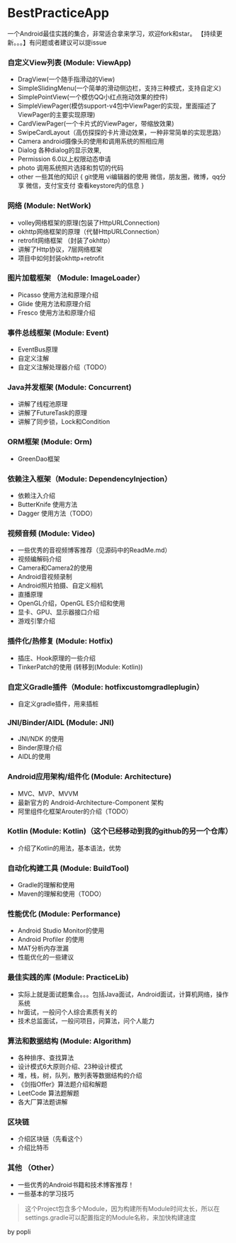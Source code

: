 # BestPracticeApp
一个Android最佳实践的集合，非常适合拿来学习，欢迎fork和star。
【持续更新。。。】有问题或者建议可以提issue


### 自定义View列表 (Module: ViewApp)
* DragView(一个随手指滑动的View)
* SimpleSlidingMenu(一个简单的滑动侧边栏，支持三种模式，支持自定义)
* SimplePointView(一个模仿QQ小红点拖动效果的控件)
* SimpleViewPager(模仿support-v4包中ViewPager的实现，里面描述了ViewPager的主要实现原理)
* CardViewPager(一个卡片式的ViewPager，带缩放效果)
* SwipeCardLayout（高仿探探的卡片滑动效果，一种非常简单的实现思路）
* Camera android摄像头的使用和调用系统的照相应用
* Dialog 各种dialog的显示效果,
* Permission 6.0以上权限动态申请
* photo 调用系统照片选择和剪切的代码
* other 一些其他的知识
{
git使用
vi编辑器的使用
微信，朋友圈，微博，qq分享
微信，支付宝支付
查看keystore内的信息
}

### 网络 (Module: NetWork)
* volley网络框架的原理(包装了HttpURLConnection)
* okhttp网络框架的原理（代替HttpURLConnection）
* retrofit网络框架 （封装了okhttp）
* 讲解了Http协议，7层网络框架
* 项目中如何封装okhttp+retrofit

### 图片加载框架 （Module: ImageLoader）
* Picasso 使用方法和原理介绍
* Glide 使用方法和原理介绍
* Fresco 使用方法和原理介绍

### 事件总线框架 (Module: Event)
* EventBus原理
* 自定义注解
* 自定义注解处理器介绍（TODO）

### Java并发框架 (Module: Concurrent)
* 讲解了线程池原理
* 讲解了FutureTask的原理
* 讲解了同步锁，Lock和Condition

### ORM框架  (Module: Orm)
* GreenDao框架

### 依赖注入框架（Module: DependencyInjection）
* 依赖注入介绍
* ButterKnife 使用方法
* Dagger 使用方法（TODO）

### 视频音频 (Module: Video)
* 一些优秀的音视频博客推荐（见源码中的ReadMe.md）
* 视频编解码介绍
* Camera和Camera2的使用
* Android音视频录制
* Android照片拍摄、自定义相机
* 直播原理
* OpenGL介绍，OpenGL ES介绍和使用
* 显卡、GPU、显示器接口介绍
* 游戏引擎介绍

### 插件化/热修复 (Module: Hotfix)
* 插庄、Hook原理的一些介绍
* TinkerPatch的使用 (转移到(Module: Kotlin))

### 自定义Gradle插件（Module: hotfixcustomgradleplugin）
* 自定义gradle插件，用来插桩

### JNI/Binder/AIDL (Module: JNI)
* JNI/NDK 的使用
* Binder原理介绍
* AIDL的使用

### Android应用架构/组件化 (Module: Architecture)
* MVC、MVP、MVVM
* 最新官方的 Android-Architecture-Component 架构
* 阿里组件化框架Arouter的介绍（TODO）

### Kotlin (Module: Kotlin)（这个已经移动到我的github的另一个仓库）
* 介绍了Kotlin的用法，基本语法，优势

### 自动化构建工具 (Module: BuildTool)
* Gradle的理解和使用
* Maven的理解和使用（TODO）

### 性能优化 (Module: Performance)
* Android Studio Monitor的使用
* Android Profiler 的使用
* MAT分析内存泄漏
* 性能优化的一些建议


### 最佳实践的库 (Module: PracticeLib)
* 实际上就是面试题集合。。。包括Java面试，Android面试，计算机网络，操作系统
* hr面试，一般问个人综合素质有关的
* 技术总监面试，一般问项目，问算法，问个人能力


### 算法和数据结构 (Module: Algorithm)
* 各种排序、查找算法
* 设计模式6大原则介绍、23种设计模式
* 堆，栈，树，队列，散列表等数据结构的介绍
* 《剑指Offer》算法题介绍和解题
* LeetCode 算法题解题
* 各大厂算法题讲解

### 区块链
* 介绍区块链（先看这个）
* 介绍比特币

### 其他 （Other）
* 一些优秀的Android书籍和技术博客推荐！
* 一些基本的学习技巧


>这个Project包含多个Module，因为构建所有Module时间太长，所以在settings.gradle可以配置指定的Module名称，来加快构建速度

by popli 
